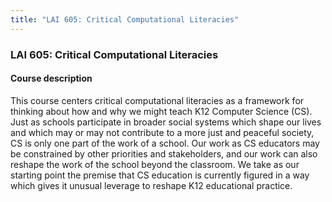 ```yaml
---
title: "LAI 605: Critical Computational Literacies"
---
```


### LAI 605: Critical Computational Literacies

#### Course description

This course centers critical computational literacies as a framework for thinking about how and why we might teach K12 Computer Science (CS). Just as schools participate in broader social systems which shape our lives and which may or may not contribute to a more just and peaceful society, CS is only one part of the work of a school. Our work as CS educators may be constrained by other priorities and stakeholders, and our work can also reshape the work of the school beyond the classroom. We take as our starting point the premise that CS education is currently figured in a way which gives it unusual leverage to reshape K12 educational practice.
